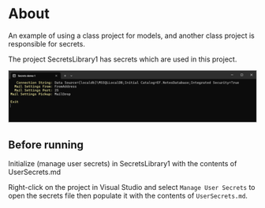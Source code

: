 ﻿# About

An example of using a class project for models, and another class project is responsible for secrets.

The project SecretsLibrary1 has secrets which are used in this project.


![Figure1](assets/figure1.png)

## Before running

Initialize (manage user secrets) in SecretsLibrary1 with the contents of UserSecrets.md

Right-click on the project in Visual Studio and select `Manage User Secrets` to open the secrets file then populate it with the contents of `UserSecrets.md`.


